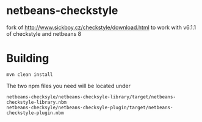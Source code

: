 # netbeans-checkstyle
fork of http://www.sickboy.cz/checkstyle/download.html to work with v6.1.1 of checkstyle and netbeans 8

# Building

	mvn clean install 
  
The two npm files you need will be located under

	netbeans-checksyle/netbeans-checksyle-library/target/netbeans-checkstyle-library.nbm
	netbeans-checksyle/netbeans-checksyle-plugin/target/netbeans-checkstyle-plugin.nbm
